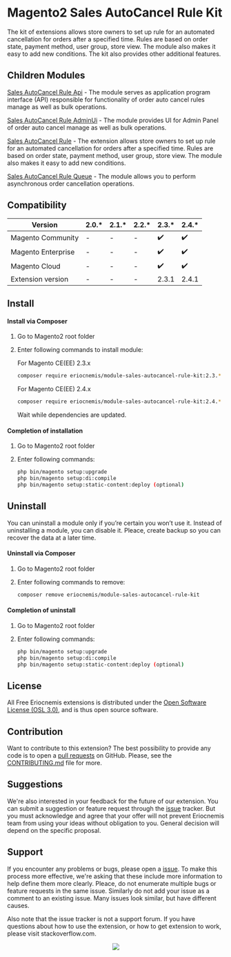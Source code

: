 # Magento2 Sales AutoCancel Rule Kit

The kit of extensions allows store owners to set up rule for an automated cancellation for orders after a specified time. Rules are based on order state, payment method, user group, store view. The module also makes it easy to add new conditions. The kit also provides other additional features.

## Children Modules

[Sales AutoCancel Rule Api](https://github.com/eriocnemis/m2.SalesAutoCancelRuleApi) - The module serves as application program interface (API) responsible for functionality of order auto cancel rules manage as well as bulk operations.

[Sales AutoCancel Rule AdminUi](https://github.com/eriocnemis/m2.SalesAutoCancelRuleAdminUi) - The module provides UI for Admin Panel of order auto cancel manage as well as bulk operations.

[Sales AutoCancel Rule](https://github.com/eriocnemis/m2.SalesAutoCancelRule) - The extension allows store owners to set up rule for an automated cancellation for orders after a specified time. Rules are based on order state, payment method, user group, store view. The module also makes it easy to add new conditions.

[Sales AutoCancel Rule Queue](https://github.com/eriocnemis/m2.SalesAutoCancelRuleQueue) - The module allows you to perform asynchronous order cancellation operations.

## Compatibility

Version | 2.0.* | 2.1.* | 2.2.* | 2.3.* | 2.4.*
--- | --- | --- | --- | --- | ---
Magento Community | - | - | - | :heavy_check_mark: | :heavy_check_mark:
Magento Enterprise | - | - | - | :heavy_check_mark: | :heavy_check_mark:
Magento Cloud | - | - | - | :heavy_check_mark: | :heavy_check_mark:
Extension version | - | - | - | 2.3.1 | 2.4.1

## Install

#### Install via Composer

1. Go to Magento2 root folder

2. Enter following commands to install module:

     For Magento CE(EE) 2.3.x

    ```bash
    composer require eriocnemis/module-sales-autocancel-rule-kit:2.3.*
    ```

     For Magento CE(EE) 2.4.x

    ```bash
    composer require eriocnemis/module-sales-autocancel-rule-kit:2.4.*
    ```

   Wait while dependencies are updated.

#### Completion of installation

1. Go to Magento2 root folder

2. Enter following commands:

    ```bash
    php bin/magento setup:upgrade
    php bin/magento setup:di:compile
    php bin/magento setup:static-content:deploy (optional)
    ```

## Uninstall

You can uninstall a module only if you’re certain you won’t use it. Instead of uninstalling a module, you can disable it. Pleace, create backup so you can recover the data at a later time.

#### Uninstall via Composer

1. Go to Magento2 root folder

2. Enter following commands to remove:

    ```bash
    composer remove eriocnemis/module-sales-autocancel-rule-kit
    ```
#### Completion of uninstall

1. Go to Magento2 root folder

2. Enter following commands:

    ```bash
    php bin/magento setup:upgrade
    php bin/magento setup:di:compile
    php bin/magento setup:static-content:deploy (optional)
    ```
## License

All Free Eriocnemis extensions is distributed under the [Open Software License (OSL 3.0)](https://github.com/eriocnemis/m2.SalesAutoCancelRuleKit/blob/master/LICENSE.md), and is thus open source software.

## Contribution

Want to contribute to this extension? The best possibility to provide any code is to open a [pull requests](https://github.com/eriocnemis/m2.SalesAutoCancelRuleKit/pulls) on GitHub. Please, see the [CONTRIBUTING.md](https://github.com/eriocnemis/m2.SalesAutoCancelRuleKit/blob/master/.github/CONTRIBUTING.md) file for more.

## Suggestions

We're also interested in your feedback for the future of our extension. You can submit a suggestion or feature request through the [issue](https://github.com/eriocnemis/m2.SalesAutoCancelRuleKit/issues) tracker. But you must acknowledge and agree that your offer will not prevent Eriocnemis team from using your ideas without obligation to you. General decision will depend on the specific proposal.

## Support

If you encounter any problems or bugs, please open a [issue](https://github.com/eriocnemis/m2.SalesAutoCancelRuleKit/issues). To make this process more effective, we're asking that these include more information to help define them more clearly. Pleace, do not enumerate multiple bugs or feature requests in the same issue. Similarly do not add your issue as a comment to an existing issue. Many issues look similar, but have different causes.

Also note that the issue tracker is not a support forum. If you have questions about how to use the extension, or how to get extension to work, please visit stackoverflow.com.

<p align="center"><img src="https://avatars3.githubusercontent.com/u/48807026?s=48&v=4"></p>
